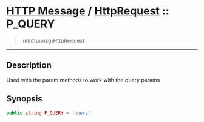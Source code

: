 # [HTTP Message](http.md) / [HttpRequest](http-HttpRequest.md) :: P_QUERY
 > im\http\msg\HttpRequest
____

## Description
Used with the param methods to work with the query params

## Synopsis
```php
public string P_QUERY = 'query'
```
